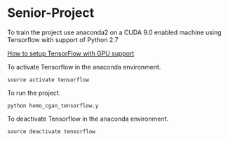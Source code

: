 # Senior-Project

To train the project use anaconda2 on a CUDA 9.0 enabled machine using Tensorflow with support of Python 2.7

[How to setup TensorFlow with GPU support](https://www.tensorflow.org/install/install_linux#tensorflow_gpu_support)

To activate Tensorflow in the anaconda environment.
```
source activate tensorflow
```

To run the project.
```
python homo_cgan_tensorflow.y
```

To deactivate Tensorflow in the anaconda environment.
```
source deactivate tensorflow
```
